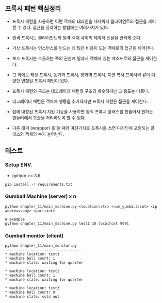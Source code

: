 
## 프록시 패턴 핵심정리

- 프록시 패턴을 사용하면 어떤 객체의 대리인을 내세워서 클라이언트의 접근을 제어할 수 있다. 접근을 관리하는 방법에는 여러가지가 있다.

- 원격 프록시는 클라이언트와 원격 객체 사이의 데이터 전달을 관리해 준다.

- 가상 프록시는 인스턴스를 만드는 데 많은 비용이 드는 객체로의 접근을 제어한다.

- 보호 프록시는 호출하는 쪽의 권한에 딸라서 객체에 있는 메소드로의 접근을 제어한다.

- 그 외에도 캐싱 프록시, 동기화 프록시, 방화벽 프록시, 지연 복사 프록시와 같이 다양한 변형된 프록시 패턴이 있다.

- 프록시 패턴의 구조는 데코레이터 패턴의 구조와 비슷하지만 그 용도는 다르다.

- 데코레이터 패턴은 객체에 행동을 추가하지만 프록시 패턴은 접근을 제어한다.

- 잡에 내장된 프록시 지원 기능을 사용하면 동적 프록시 클래스를 만들어서 원하는 핸들러에서 호출을 처리하도록 할 수 있다.

- 다른 래퍼 (wrapper) 를 쓸 때와 마찬가지로 프록시를 쓰면 디자인에 포함되는 클래스와 객체의 수가 늘어난다.


## 테스트

### Setup ENV.
- python >= 3.6
```
pip install -r requirements.txt
```

### Gumball Machine (server) x n

```
python chapter_11/main_machine.py <location:str> <num_gumball:int> <ip address:any> <port:int>

# example
python chapter_11/main_machine.py test1 10 localhost 9091
```

### Gumball monitor (client) 
```
python chapter_11/main_monitor.py
-----------------------------------
* machine location: test1
* machine ball count: 1
* machine state: waiting for quarter

* machine location: test2
* machine ball count: 1
* machine state: waiting for quarter

* machine location: test3
* machine ball count: 0
* machine state: sold out
```